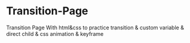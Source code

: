 # Transition-Page
Transition Page With html&css to practice transition  & custom variable & direct child & css animation & keyframe
